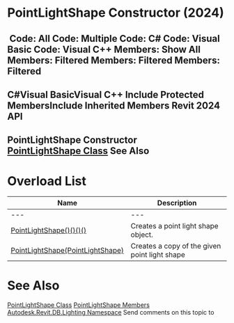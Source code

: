 # PointLightShape Constructor (2024)

﻿
 Code: All Code: Multiple Code: C# Code: Visual Basic Code: Visual C++  Members: Show All Members: Filtered Members: Filtered Members: Filtered   
---  
C#Visual BasicVisual C++
Include Protected MembersInclude Inherited Members
Revit 2024 API  
---  
PointLightShape Constructor   
[PointLightShape Class](54dba66a-07b0-2588-0e96-997497984e0b.md "PointLightShape Class") See Also  
---  
# Overload List
| Name | Description |
| --- | --- |
| --- | --- | --- |
| [PointLightShape()()()()](1025716c-c3f4-de34-8ac0-851ec115eb2c.md "PointLightShape Constructor") | Creates a point light shape object. |
| [PointLightShape(PointLightShape)](3a8404ea-680d-8c1a-1618-fcaa0eeea515.md "PointLightShape Constructor \(PointLightShape\)") | Creates a copy of the given point light shape |

# See Also
[PointLightShape Class](54dba66a-07b0-2588-0e96-997497984e0b.md "PointLightShape Class")
[PointLightShape Members](bcd3866b-dc3a-b42b-22fc-3f83bc683aae.md "PointLightShape Members")
[Autodesk.Revit.DB.Lighting Namespace](a6a04f07-7fd2-0a4e-12e7-01842ee6daaf.md "Autodesk.Revit.DB.Lighting Namespace")
Send comments on this topic to 